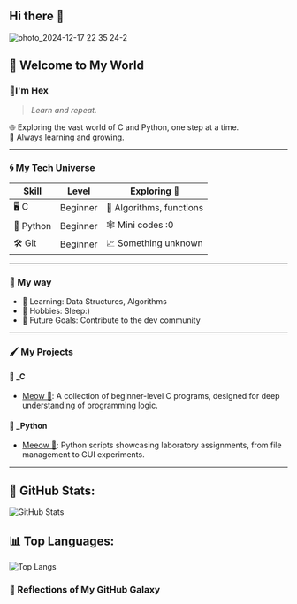 ## Hi there 👋

![photo_2024-12-17 22 35 24-2](https://github.com/user-attachments/assets/b0169a3e-3795-4d35-95a4-824f5f8f6acc)

## 🌌 Welcome to My World


### 👋I'm Hex  
> _Learn and repeat._
 
🌐 Exploring the vast world of C and Python, one step at a time.  
🌱 Always learning and growing.

---

### 🌀 My Tech Universe  
| Skill | Level         | Exploring 🌱       |
|-------|---------------|--------------------|
| 🖥️ C         | Beginner         | 🔧 Algorithms, functions  |
| 🐍 Python    | Beginner         | 🕸️ Mini codes :0           |
| 🛠️ Git       | Beginner         | 📈 Something unknown      |
   
---

### 🎯 My way
- 📘 Learning: Data Structures, Algorithms
- 🧩 Hobbies: Sleep:)
- 🚀 Future Goals: Сontribute to the dev community

---

### 🖌️ My Projects
#### 🔵 _C   
- [Meow 🐾](https://github.com/avdasich/C-meow): A collection of beginner-level C programs, designed for deep understanding of programming logic.

#### 🔵 _Python 
- [Meeow 🐍](https://github.com/avdasich/Python-meow): Python scripts showcasing laboratory assignments, from file management to GUI experiments.

---

## 🚀 GitHub Stats:
![GitHub Stats](https://github-readme-stats.vercel.app/api?username=avdasich&show_icons=true&theme=radical)

## 📊 Top Languages:
![Top Langs](https://github-readme-stats.vercel.app/api/top-langs/?username=avdasich&layout=compact&theme=radical)


### 🌌 Reflections of My GitHub Galaxy
